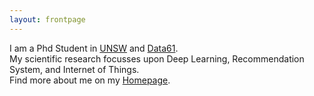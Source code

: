 ```yaml
---
layout: frontpage
---
```


I am a Phd Student in [UNSW](https://www.unsw.edu.au/) and [Data61](https://www.data61.csiro.au/). <br>
My scientific research focusses upon Deep Learning, Recommendation System, and Internet of Things. <br>
Find more about me on my [Homepage](http://www.cse.unsw.edu.au/~z5122282/).<br>

